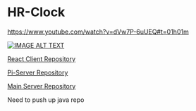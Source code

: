 # HR-Clock

https://www.youtube.com/watch?v=dVw7P-6uUEQ#t=01h01m

[![IMAGE ALT TEXT](http://img.youtube.com/vi/dVw7P-6uUEQ/0.jpg)](http://www.youtube.com/watch?v=dVw7P-6uUEQ#t=01h01m "Video Title")

[React Client Repository](https://github.com/Dcorkran/ClockReactRedux)

[Pi-Server Repository](https://github.com/Dcorkran/hr-clock-pi-server)

[Main Server Repository](https://github.com/Dcorkran/Clock-Server)

Need to push up java repo
